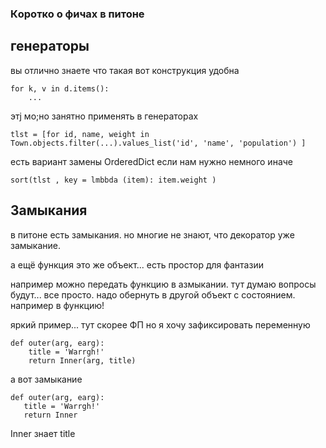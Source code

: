 ### Кoротко о фичах в питоне

## генераторы
вы отлично знаете что такая вот конструкция удобна

```
for k, v in d.items():
    ...
```

этj мо;но занятно применять в генераторах

```
tlst = [for id, name, weight in Town.objects.filter(...).values_list('id', 'name', 'population') ]
```

есть вариант замены OrderedDict если нам нужно немного иначе
```
sort(tlst , key = lmbbda (item): item.weight )
```

## Замыкания
в питоне есть замыкания. но многие не знают, что декоратор уже замыкание.

а ещё функция это же объект... есть простор для фантазии

например можно передать функцию в азмыкании.
тут думаю вопросы будут... все просто. надо обернуть в другой объект с состоянием.
например в функцию!

яркий пример... тут скорее ФП но я хочу зафиксировать переменную
```
def outer(arg, earg):
    title = 'Warrgh!'
    return Inner(arg, title)
```

 а вот замыкание
 
 ```
def outer(arg, earg):
    title = 'Warrgh!'
    return Inner
```
Inner знает title